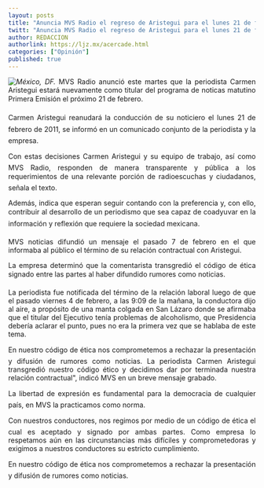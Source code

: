 ```yaml
---
layout: posts
title: "Anuncia MVS Radio el regreso de Aristegui para el lunes 21 de febrero "
twitt: "Anuncia MVS Radio el regreso de Aristegui para el lunes 21 de febrero "
author: REDACCION
authorlink: https://ljz.mx/acercade.html
categories: ["Opinión"]
published: true
---
```

<img src="images/stories/aristegui3.jpg" border="0" style="float: left;" />

<p style="text-align: justify;">
  <em>México, DF.</em> MVS Radio anunció este martes que la periodista Carmen Aristegui estará nuevamente como titular del programa de noticas matutino Primera Emisión el próximo 21 de febrero.
</p>

<p style="text-align: justify;">
  Carmen Aristegui reanudará la conducción de su noticiero el lunes 21 de febrero de 2011, se informó en un comunicado conjunto de la periodista y la empresa.
</p>

<p style="text-align: justify;">
  Con estas decisiones Carmen Aristegui y su equipo de trabajo, así como MVS Radio, responden de manera transparente y pública a los requerimientos de una relevante porción de radioescuchas y ciudadanos, señala el texto.
</p>

<p style="text-align: justify;">
  Además, indica que esperan seguir contando con la preferencia y, con ello, contribuir al desarrollo de un periodismo que sea capaz de coadyuvar en la información y reflexión que requiere la sociedad mexicana.
</p>

<p style="text-align: justify;">
  MVS noticias difundió un mensaje el pasado 7 de febrero en el que informaba al público el término de su relación contractual con Aristegui.
</p>

<p style="text-align: justify;">
  La empresa determinó que la comentarista transgredió el código de ética signado entre las partes al haber difundido rumores como noticias.
</p>

<p style="text-align: justify;">
  La periodista fue notificada del término de la relación laboral luego de que el pasado viernes 4 de febrero, a las 9:09 de la mañana, la conductora dijo al aire, a propósito de una manta colgada en San Lázaro donde se afirmaba que el titular del Ejecutivo tenía problemas de alcoholismo, que Presidencia debería aclarar el punto, pues no era la primera vez que se hablaba de este tema.
</p>

<p style="text-align: justify;">
  En nuestro código de ética nos comprometemos a rechazar la presentación y difusión de rumores como noticias. La periodista Carmen Aristegui transgredió nuestro código ético y decidimos dar por terminada nuestra relación contractual", indicó MVS en un breve mensaje grabado.
</p>

<p style="text-align: justify;">
  La libertad de expresión es fundamental para la democracia de cualquier país, en MVS la practicamos como norma.
</p>

<p style="text-align: justify;">
  Con nuestros conductores, nos regimos por medio de un código de ética el cual es aceptado y signado por ambas partes. Como empresa lo respetamos aún en las circunstancias más difíciles y comprometedoras y exigimos a nuestros conductores su estricto cumplimiento.
</p>

<p style="text-align: justify;">
  En nuestro código de ética nos comprometemos a rechazar la presentación y difusión de rumores como noticias.
</p>

